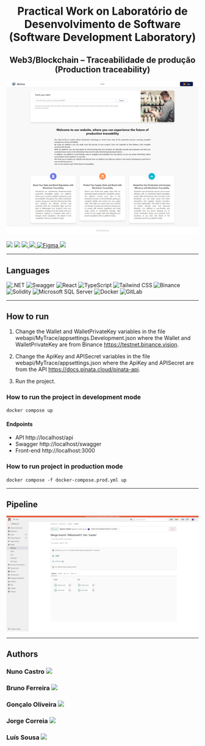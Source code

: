 <h1 align="center">Practical Work on Laboratório de Desenvolvimento de Software (Software Development Laboratory)</h1>
<h2 align="center">Web3/Blockchain – Traceabilidade de produção (Production traceability)</h2>

<img src="https://github.com/nunofbcastro-ESTG-IPP/LDS_2022_2023/blob/main/images/MyTrace.png?raw=true"/>

<p>
  <img src="http://img.shields.io/static/v1?style=for-the-badge&label=School%20year&message=2022/2023&color=sucess"/>
  <img src="http://img.shields.io/static/v1?style=for-the-badge&label=Discipline&message=LDS&color=sucess"/>
  <a href="https://github.com/nunofbcastro-ESTG-IPP/LDS_2022_2023/tree/main/Documenta%C3%A7%C3%A3o/Enunciado" target="_blank">
    <img src="https://img.shields.io/badge/-Utterance-grey?style=for-the-badge"/>
  </a>
  <a href="https://github.com/nunofbcastro-ESTG-IPP/LDS_2022_2023/tree/main/Documenta%C3%A7%C3%A3o/Relat%C3%B3rio%20de%20projeto" target="_blank">
    <img src="https://img.shields.io/badge/-Report-grey?style=for-the-badge"/>
  </a>
  <a href="https://www.figma.com/file/mpd1GtTeCONk8l4bhU4Bo3/LDS-2022%2F2023?node-id=192%3A2131&t=wNMVrqOXZAhWajbC-0" target="_blank">
    <img src="https://img.shields.io/static/v1?style=for-the-badge&amp;message=Figma&amp;color=grey&amp;logo=Figma&amp;logoColor=FFFFFF&amp;label=" alt="Figma">
  </a>
  <a href="https://gitlab.estg.ipp.pt/LDS2223_03/lds2223_03" target="_blank">
    <img src="https://img.shields.io/badge/-Original%20repository-grey?style=for-the-badge"/>
  </a>
</p>

---

<h2>Languages</h2>
<p align="left"> 
  <img src="https://img.shields.io/static/v1?style=for-the-badge&amp;message=.NET&amp;color=512BD4&amp;logo=.NET&amp;logoColor=FFFFFF&amp;label=" alt=".NET">
  <img src="https://img.shields.io/static/v1?style=for-the-badge&amp;message=Swagger&amp;color=222222&amp;logo=Swagger&amp;logoColor=85EA2D&amp;label=" alt="Swagger">
  <img src="https://img.shields.io/static/v1?style=for-the-badge&amp;message=React&amp;color=222222&amp;logo=React&amp;logoColor=61DAFB&amp;label=" alt="React">
  <img src="https://img.shields.io/static/v1?style=for-the-badge&amp;message=TypeScript&amp;color=3178C6&amp;logo=TypeScript&amp;logoColor=FFFFFF&amp;label=" alt="TypeScript">
  <img src="https://img.shields.io/static/v1?style=for-the-badge&amp;message=Tailwind+CSS&amp;color=222222&amp;logo=Tailwind+CSS&amp;logoColor=06B6D4&amp;label=" alt="Tailwind CSS">
  <img src="https://img.shields.io/static/v1?style=for-the-badge&amp;message=Binance&amp;color=222222&amp;logo=Binance&amp;logoColor=F0B90B&amp;label=" alt="Binance">
  <img src="https://img.shields.io/static/v1?style=for-the-badge&amp;message=Solidity&amp;color=363636&amp;logo=Solidity&amp;logoColor=FFFFFF&amp;label=" alt="Solidity">
  <img src="https://img.shields.io/static/v1?style=for-the-badge&amp;message=Microsoft+SQL+Server&amp;color=CC2927&amp;logo=Microsoft+SQL+Server&amp;logoColor=FFFFFF&amp;label=" alt="Microsoft SQL Server">
  <img src="https://img.shields.io/static/v1?style=for-the-badge&amp;message=Docker&amp;color=2496ED&amp;logo=Docker&amp;logoColor=FFFFFF&amp;label=" alt="Docker">
  <img src="https://img.shields.io/static/v1?style=for-the-badge&amp;message=GitLab&amp;color=FC6D26&amp;logo=GitLab&amp;logoColor=FFFFFF&amp;label=" alt="GitLab">
</p>

---

<h2>How to run</h2>

1. Change the Wallet and WalletPrivateKey variables in the file webapi/MyTrace/appsettings.Development.json where the Wallet and WalletPrivateKey are from Binance https://testnet.binance.vision.

2. Change the ApiKey and APISecret variables in the file webapi/MyTrace/appsettings.json where the ApiKey and APISecret are from the API https://docs.pinata.cloud/pinata-api.

3. Run the project.

<h3>How to run the project in development mode</h3>

```
docker compose up
```

<h4>Endpoints</h4>

- API http://localhost/api
- Swagger http://localhost/swagger
- Front-end http://localhost:3000

<h3>How to run project in production mode</h3>

```
docker compose -f docker-compose.prod.yml up
```

---

<h2>Pipeline</h2>


<img src="https://github.com/nunofbcastro-ESTG-IPP/LDS_2022_2023/blob/main/images/Pipeline.png?raw=true"/>

---

<h2>Authors</h2>

<h3>
  Nuno Castro
  <a href="https://github.com/nunofbcastro?tab=followers">
    <img src="https://img.shields.io/github/followers/nunofbcastro.svg?style=for-the-badge&label=Follow" height="20"/>
  </a>
</h3>

<h3>
  Bruno Ferreira
  <a href="https://github.com/brunoferreira0106?tab=followers">
    <img src="https://img.shields.io/github/followers/brunoferreira0106.svg?style=for-the-badge&label=Follow" height="20"/>
  </a>
</h3>

<h3>
  Gonçalo Oliveira
  <a href="https://github.com/oliveira1712?tab=followers">
    <img src="https://img.shields.io/github/followers/oliveira1712.svg?style=for-the-badge&label=Follow" height="20"/>
  </a>
</h3>

<h3>
  Jorge Correia
  <a href="https://github.com/JorgeMFC?tab=followers">
    <img src="https://img.shields.io/github/followers/JorgeMFC.svg?style=for-the-badge&label=Follow" height="20"/>
  </a>
</h3>

<h3>
  Luís Sousa
  <a href="https://github.com/luisousa14?tab=followers">
    <img src="https://img.shields.io/github/followers/luisousa14.svg?style=for-the-badge&label=Follow" height="20"/>
  </a>
</h3>


